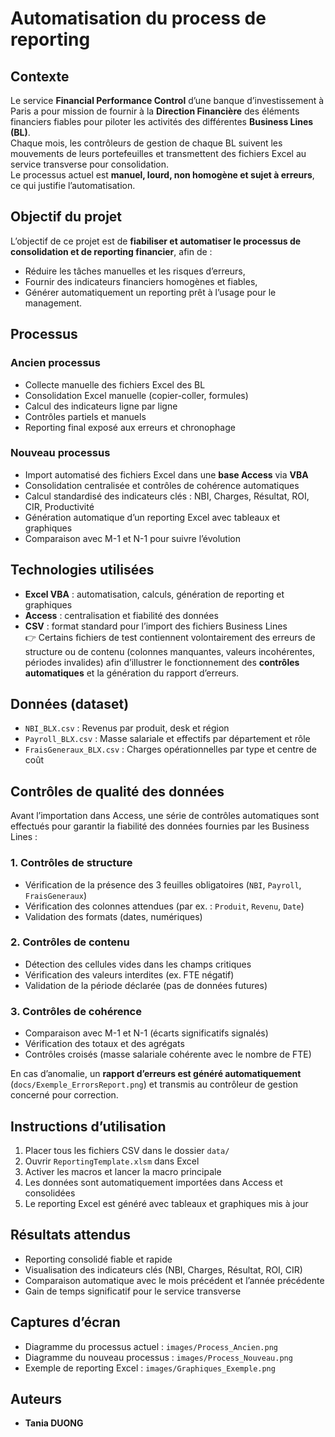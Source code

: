 # Automatisation du process de reporting

## Contexte
Le service **Financial Performance Control** d’une banque d’investissement à Paris a pour mission de fournir à la **Direction Financière** des éléments financiers fiables pour piloter les activités des différentes **Business Lines (BL)**.  
Chaque mois, les contrôleurs de gestion de chaque BL suivent les mouvements de leurs portefeuilles et transmettent des fichiers Excel au service transverse pour consolidation.  
Le processus actuel est **manuel, lourd, non homogène et sujet à erreurs**, ce qui justifie l’automatisation.

## Objectif du projet
L’objectif de ce projet est de **fiabiliser et automatiser le processus de consolidation et de reporting financier**, afin de :  
- Réduire les tâches manuelles et les risques d’erreurs,  
- Fournir des indicateurs financiers homogènes et fiables,  
- Générer automatiquement un reporting prêt à l’usage pour le management.

## Processus
### Ancien processus
- Collecte manuelle des fichiers Excel des BL  
- Consolidation Excel manuelle (copier-coller, formules)  
- Calcul des indicateurs ligne par ligne  
- Contrôles partiels et manuels  
- Reporting final exposé aux erreurs et chronophage  

### Nouveau processus
- Import automatisé des fichiers Excel dans une **base Access** via **VBA**  
- Consolidation centralisée et contrôles de cohérence automatiques  
- Calcul standardisé des indicateurs clés : NBI, Charges, Résultat, ROI, CIR, Productivité  
- Génération automatique d’un reporting Excel avec tableaux et graphiques  
- Comparaison avec M-1 et N-1 pour suivre l’évolution  

## Technologies utilisées
- **Excel VBA** : automatisation, calculs, génération de reporting et graphiques  
- **Access** : centralisation et fiabilité des données  
- **CSV** : format standard pour l’import des fichiers Business Lines  
👉 Certains fichiers de test contiennent volontairement des erreurs de structure ou de contenu (colonnes manquantes, valeurs incohérentes, périodes invalides) afin d’illustrer le fonctionnement des **contrôles automatiques** et la génération du rapport d’erreurs.

## Données (dataset)
- `NBI_BLX.csv` : Revenus par produit, desk et région  
- `Payroll_BLX.csv` : Masse salariale et effectifs par département et rôle  
- `FraisGeneraux_BLX.csv` : Charges opérationnelles par type et centre de coût

## Contrôles de qualité des données

Avant l’importation dans Access, une série de contrôles automatiques sont effectués pour garantir la fiabilité des données fournies par les Business Lines :

### 1. Contrôles de structure
- Vérification de la présence des 3 feuilles obligatoires (`NBI`, `Payroll`, `FraisGeneraux`)
- Vérification des colonnes attendues (par ex. : `Produit`, `Revenu`, `Date`)
- Validation des formats (dates, numériques)

### 2. Contrôles de contenu
- Détection des cellules vides dans les champs critiques
- Vérification des valeurs interdites (ex. FTE négatif)
- Validation de la période déclarée (pas de données futures)

### 3. Contrôles de cohérence
- Comparaison avec M-1 et N-1 (écarts significatifs signalés)
- Vérification des totaux et des agrégats
- Contrôles croisés (masse salariale cohérente avec le nombre de FTE)

En cas d’anomalie, un **rapport d’erreurs est généré automatiquement** (`docs/Exemple_ErrorsReport.png`) et transmis au contrôleur de gestion concerné pour correction.

## Instructions d’utilisation
1. Placer tous les fichiers CSV dans le dossier `data/`  
2. Ouvrir `ReportingTemplate.xlsm` dans Excel  
3. Activer les macros et lancer la macro principale  
4. Les données sont automatiquement importées dans Access et consolidées  
5. Le reporting Excel est généré avec tableaux et graphiques mis à jour  

## Résultats attendus
- Reporting consolidé fiable et rapide  
- Visualisation des indicateurs clés (NBI, Charges, Résultat, ROI, CIR)  
- Comparaison automatique avec le mois précédent et l’année précédente  
- Gain de temps significatif pour le service transverse  

## Captures d’écran
- Diagramme du processus actuel : `images/Process_Ancien.png`  
- Diagramme du nouveau processus : `images/Process_Nouveau.png`  
- Exemple de reporting Excel : `images/Graphiques_Exemple.png`  

## Auteurs
- **Tania DUONG**


